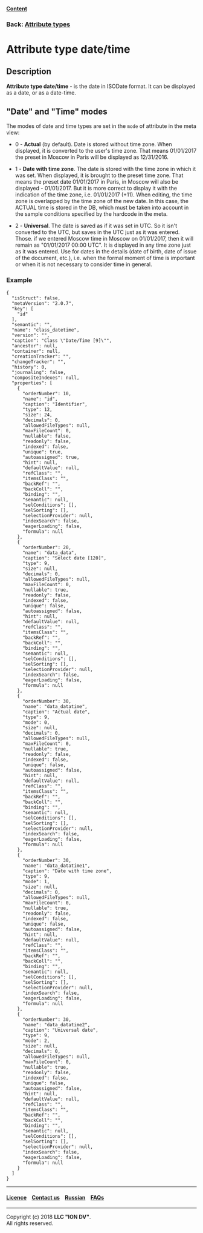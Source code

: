 #### [Content](/docs/en/index.md)

### Back: [Attribute types](/docs/en/2_system_description/metadata_structure/meta_class/property_types.md)

# Attribute type date/time

## Description

**Attribute type date/time** - is the date in ISODate format. It can be displayed as a date, or as a date-time.

## "Date" and "Time" modes

The modes of date and time types are set in the `mode` of attribute in the meta view:

* 0 - **Actual** (by default). Date is stored without time zone. When displayed, it is converted to the user's time zone. That means 01/01/2017 the preset in Moscow in Paris will be displayed as 12/31/2016.

* 1 - **Date with time zone**. The date is stored with the time zone in which it was set. When displayed, it is brought to the preset time zone. That means the preset date 01/01/2017 in Paris, in Moscow will also be displayed - 01/01/2017. But it is more correct to display it with the indication of the time zone, i.e. 01/01/2017 (+11). When editing, the time zone is overlapped by the time zone of the new date. In this case, the ACTUAL time is stored in the DB, which must be taken into account in the sample conditions specified by the hardcode in the meta.

* 2 - **Universal**. The date is saved as if it was set in UTC. So it isn't converted to the UTC, but saves in the UTC just as it was entered. Those. if we entered Moscow time in Moscow on 01/01/2017, then it will remain as "01/01/2017 00:00 UTC". It is displayed in any time zone just as it was entered. Use for dates in the details (date of birth, date of issue of the document, etc.), i.e. when the formal moment of time is important or when it is not necessary to consider time in general.

### Example

```
{
  "isStruct": false,
  "metaVersion": "2.0.7",
  "key": [
    "id"
  ],
  "semantic": "",
  "name": "class_datetime",
  "version": "",
  "caption": "Class \"Date/Time [9]\"",
  "ancestor": null,
  "container": null,
  "creationTracker": "",
  "changeTracker": "",
  "history": 0,
  "journaling": false,
  "compositeIndexes": null,
  "properties": [
    {
      "orderNumber": 10,
      "name": "id",
      "caption": "Identifier",
      "type": 12,
      "size": 24,
      "decimals": 0,
      "allowedFileTypes": null,
      "maxFileCount": 0,
      "nullable": false,
      "readonly": false,
      "indexed": false,
      "unique": true,
      "autoassigned": true,
      "hint": null,
      "defaultValue": null,
      "refClass": "",
      "itemsClass": "",
      "backRef": "",
      "backColl": "",
      "binding": "",
      "semantic": null,
      "selConditions": [],
      "selSorting": [],
      "selectionProvider": null,
      "indexSearch": false,
      "eagerLoading": false,
      "formula": null
    },
    {
      "orderNumber": 20,
      "name": "data_data",
      "caption": "Select date [120]",
      "type": 9,
      "size": null,
      "decimals": 0,
      "allowedFileTypes": null,
      "maxFileCount": 0,
      "nullable": true,
      "readonly": false,
      "indexed": false,
      "unique": false,
      "autoassigned": false,
      "hint": null,
      "defaultValue": null,
      "refClass": "",
      "itemsClass": "",
      "backRef": "",
      "backColl": "",
      "binding": "",
      "semantic": null,
      "selConditions": [],
      "selSorting": [],
      "selectionProvider": null,
      "indexSearch": false,
      "eagerLoading": false,
      "formula": null
    },
    {
      "orderNumber": 30,
      "name": "data_datatime",
      "caption": "Actual date",
      "type": 9,
      "mode": 0,
      "size": null,
      "decimals": 0,
      "allowedFileTypes": null,
      "maxFileCount": 0,
      "nullable": true,
      "readonly": false,
      "indexed": false,
      "unique": false,
      "autoassigned": false,
      "hint": null,
      "defaultValue": null,
      "refClass": "",
      "itemsClass": "",
      "backRef": "",
      "backColl": "",
      "binding": "",
      "semantic": null,
      "selConditions": [],
      "selSorting": [],
      "selectionProvider": null,
      "indexSearch": false,
      "eagerLoading": false,
      "formula": null
    },
    {
      "orderNumber": 30,
      "name": "data_datatime1",
      "caption": "Date with time zone",
      "type": 9,
      "mode": 1,
      "size": null,
      "decimals": 0,
      "allowedFileTypes": null,
      "maxFileCount": 0,
      "nullable": true,
      "readonly": false,
      "indexed": false,
      "unique": false,
      "autoassigned": false,
      "hint": null,
      "defaultValue": null,
      "refClass": "",
      "itemsClass": "",
      "backRef": "",
      "backColl": "",
      "binding": "",
      "semantic": null,
      "selConditions": [],
      "selSorting": [],
      "selectionProvider": null,
      "indexSearch": false,
      "eagerLoading": false,
      "formula": null
    },
    {
      "orderNumber": 30,
      "name": "data_datatime2",
      "caption": "Universal date",
      "type": 9,
      "mode": 2,
      "size": null,
      "decimals": 0,
      "allowedFileTypes": null,
      "maxFileCount": 0,
      "nullable": true,
      "readonly": false,
      "indexed": false,
      "unique": false,
      "autoassigned": false,
      "hint": null,
      "defaultValue": null,
      "refClass": "",
      "itemsClass": "",
      "backRef": "",
      "backColl": "",
      "binding": "",
      "semantic": null,
      "selConditions": [],
      "selSorting": [],
      "selectionProvider": null,
      "indexSearch": false,
      "eagerLoading": false,
      "formula": null
    }
  ]
}

```

--------------------------------------------------------------------------  


 #### [Licence](/LICENSE) &ensp;  [Contact us](https://iondv.com) &ensp;  [Russian](/docs/ru/2_system_description/metadata_structure/meta_class/type_datetime9.md)   &ensp; [FAQs](/faqs.md)   <div><img src="https://mc.iondv.com/watch/local/docs/framework" style="position:absolute; left:-9999px;" height=1 width=1 alt="iondv metrics"></div>       



--------------------------------------------------------------------------  

Copyright (c) 2018 **LLC "ION DV"**.  
All rights reserved. 